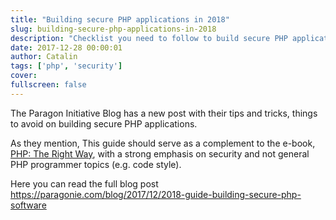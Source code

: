 ```yaml
---
title: "Building secure PHP applications in 2018"
slug: building-secure-php-applications-in-2018
description: "Checklist you need to follow to build secure PHP applications in 2018"
date: 2017-12-28 00:00:01
author: Catalin
tags: ['php', 'security']
cover:
fullscreen: false
---
```


The Paragon Initiative Blog has a new post with their tips and tricks, things to avoid on building secure PHP applications.

As they mention, This guide should serve as a complement to the e-book, [PHP: The Right Way](http://www.phptherightway.com/), with a strong emphasis on security and not general PHP programmer topics (e.g. code style).

Here you can read the full blog post https://paragonie.com/blog/2017/12/2018-guide-building-secure-php-software
